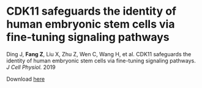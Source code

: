# CDK11 safeguards the identity of human embryonic stem cells via fine‐tuning signaling pathways


Ding J, **Fang Z**, Liu X, Zhu Z, Wen C, Wang H, et al. CDK11 safeguards the identity of human embryonic stem cells via fine-tuning signaling pathways. *J Cell Physiol.* 2019

Download [here](https://doi.org/10.1002/jcp.29305)
